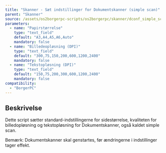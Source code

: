 ```yaml
---
title: "Skanner - Sæt indstillinger for Dokumentskanner (simple scan)"
parent: "Skanner"
source: /assets/os2borgerpc-scripts/os2borgerpc/skanner/dconf_simple_scan.sh
parameters:
  - name: "Papirstørrelse"
    type: "text_field"
    default: "A3,A4,A5,A6,Auto"
    mandatory: false
  - name: "Billedeopløsning (DPI)"
    type: "text_field"
    default: "300,75,150,200,600,1200,2400"
    mandatory: false
  - name: "Tekstopløsning (DPI)"
    type: "text_field"
    default: "150,75,200,300,600,1200,2400"
    mandatory: false
compatibility:
  - "BorgerPC"
---
```


## Beskrivelse
Dette script sætter standard-indstillingerne for sidestørrelse, kvaliteten for billedopløsning og tekstopløsning for Dokumentskanner, også kaldet simple scan. 

Bemærk: Dokumentskanner skal genstartes, før ændringerne i indstillinger tager effekt.